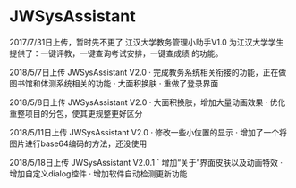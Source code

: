 # JWSysAssistant
2017/7/31日上传，暂时先不更了
江汉大学教务管理小助手V1.0
为江汉大学学生提供了：一键评教，一键查询考试安排，一键查成绩  的功能。




2018/5/7日上传
JWSysAssistant V2.0
·	完成教务系统相关衔接的功能，正在做图书馆和体测系统相关的功能
·	大面积换肤
·	重做了登录界面


2018/5/8日上传
JWSysAssistant V2.0
·   大面积换肤，增加大量动画效果
·   优化重整项目的分包，使其更规整更好区分


2018/5/11日上传
JWSysAssistant V2.0
·	修改一些小位置的显示
·	增加了一个将图片进行base64编码的方法，还没使用

2018/5/18日上传
JWSysAssistant V2.0.1
`	增加“关于”界面皮肤以及动画特效
·	增加自定义dialog控件
·	增加软件自动检测更新功能